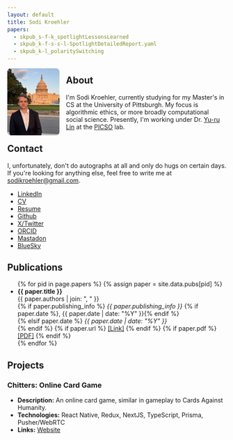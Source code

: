 ```yaml
---
layout: default
title: Sodi Kroehler
papers:
  - skpub_s-f-k_spotlightLessonsLearned
  - skpub_k-f-s-s-l-SpotlightDetailedReport.yaml
  - skpub_k-l_polaritySwitching
---
```

<img src="assets/2024_portrait.png" alt="Sodi Kroehler" style="width:120px; border-radius:8px; float:left; margin-right:15px;">

## About

I'm Sodi Kroehler, currently studying for my Master's in CS at the University of Pittsburgh. My focus is algorithmic ethics, or more broadly computational social science. Presently, I'm working under Dr. [Yu-ru Lin](https://www.yurulin.com/) at the [PICSO](https://picsolab.github.io/) lab. 

## Contact
I, unfortunately, don't do autographs at all and only do hugs on certain days. If you're looking for anything else, feel free to write me at <sodikroehler@gmail.com>.

* [LinkedIn](www.linkedin.com/in/sodi-kroehler)
* [CV](assets/pdfs/CV_KROEHLER_SODI.pdf)
* [Resume](assets/pdfs/RESUME_KROEHLER_SODI.pdf)
* [Github](https://github.com/SodiKroehler)
* [X/Twitter](https://x.com/sodi_kroehler)
* [ORCID](https://orcid.org/0009-0007-8911-140X)
* [Mastadon](https://mastodon.social/@sodikroehler)
* [BlueSky](https://bsky.app/profile/sodikroehler.bsky.social)
<!-- [Scholar]() -->

## Publications

<ul>
{% for pid in page.papers %}
  {% assign paper = site.data.pubs[pid] %}
  <li>
    <strong>{{ paper.title }}</strong><br>
    {{ paper.authors | join: ", " }}<br>
    {% if paper.publishing_info %}
      <em>{{ paper.publishing_info }}</em>
      {% if paper.date %}, {{ paper.date | date: "%Y" }}{% endif %}<br>
    {% elsif paper.date %}
      <em>{{ paper.date | date: "%Y" }}</em><br>
    {% endif %}
    {% if paper.url %}
      <a href="{{ paper.url }}">[Link]</a>
    {% endif %}
    {% if paper.pdf %}
      <a href="{{ paper.pdf }}">[PDF]</a>
    {% endif %}
  </li>
{% endfor %}
</ul>


## Projects
### Chitters: Online Card Game
- **Description:** An online card game, similar in gameplay to Cards Against Humanity.
- **Technologies:** React Native, Redux, NextJS, TypeScript, Prisma, Pusher/WebRTC
- **Links:** [Website](https://www.chitters.net/)

<!-- ### Cardui: LLM Utility Package
- **Description:** A simple wrapper around most major LLM providers, written in python. Enables within-prompt batching as well as significantly reduces boilerplate when running prompts on pandas dataframes.
- **Technologies:** Python
- **Links:** [Website](https://test.pypi.org/project/cardui/) -->
